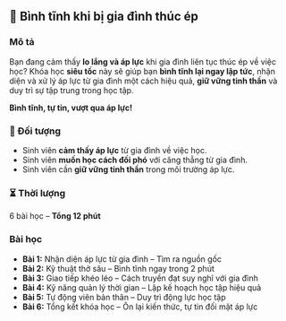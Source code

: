 ## 📌 Bình tĩnh khi bị gia đình thúc ép  

### Mô tả  
Bạn đang cảm thấy **lo lắng và áp lực** khi gia đình liên tục thúc ép về việc học? Khóa học **siêu tốc** này sẽ giúp bạn **bình tĩnh lại ngay lập tức**, nhận diện và xử lý áp lực từ gia đình một cách hiệu quả, **giữ vững tinh thần** và duy trì sự tập trung trong học tập.  

**Bình tĩnh, tự tin, vượt qua áp lực!**  

### 🎯 Đối tượng  
- Sinh viên **cảm thấy áp lực** từ gia đình về việc học.  
- Sinh viên **muốn học cách đối phó** với căng thẳng từ gia đình.  
- Sinh viên cần **giữ vững tinh thần** trong môi trường áp lực.  

### ⏳ Thời lượng  
6 bài học – **Tổng 12 phút**  

### Bài học  
- **Bài 1:** Nhận diện áp lực từ gia đình – Tìm ra nguồn gốc  
- **Bài 2:** Kỹ thuật thở sâu – Bình tĩnh ngay trong 2 phút  
- **Bài 3:** Giao tiếp khéo léo – Cách truyền đạt suy nghĩ với gia đình  
- **Bài 4:** Kỹ năng quản lý thời gian – Lập kế hoạch học tập hiệu quả  
- **Bài 5:** Tự động viên bản thân – Duy trì động lực học tập  
- **Bài 6:** Tổng kết khóa học – Ôn lại kiến thức, tự tin đối mặt áp lực